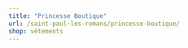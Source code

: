 ```yaml
---
title: "Princesse Boutique"
url: /saint-paul-les-romans/princesse-boutique/
shop: vêtements
---
```

